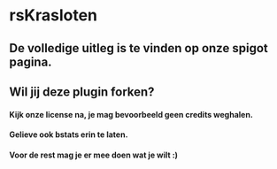 # rsKrasloten

## De volledige uitleg is te vinden op onze spigot pagina.

## Wil jij deze plugin forken?
#### Kijk onze license na, je mag bevoorbeeld geen credits weghalen.
#### Gelieve ook bstats erin te laten.
#### Voor de rest mag je er mee doen wat je wilt :)
